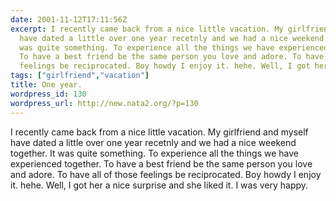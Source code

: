 ```yaml
---
date: 2001-11-12T17:11:56Z
excerpt: I recently came back from a nice little vacation. My girlfriend and myself
  have dated a little over one year recetnly and we had a nice weekend together. It
  was quite something. To experience all the things we have experienced together.
  To have a best friend be the same person you love and adore. To have all of those
  feelings be reciprocated. Boy howdy I enjoy it. hehe. Well, I got her a nice sur...
tags: ["girlfriend","vacation"]
title: One year.
wordpress_id: 130
wordpress_url: http://new.nata2.org/?p=130
---
```


I recently came back from a nice little vacation. My girlfriend and myself have dated a little over one year recetnly and we had a nice weekend together. It was quite something. To experience all the things we have experienced together. To have a best friend be the same person you love and adore. To have all of those feelings be reciprocated. Boy howdy I enjoy it. hehe. Well, I got her a nice surprise and she liked it. I was very happy. 
